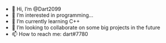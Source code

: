 - 👋 Hi, I’m @Dart2099
- 👀 I’m interested in programming...
- 🌱 I’m currently learning C++
- 💞️ I’m looking to collaborate on some big projects in the future
- 📫 How to reach me: dart#7780 

<!---
Dart2099/Dart2099 is a ✨ special ✨ repository because its `README.md` (this file) appears on your GitHub profile.
You can click the Preview link to take a look at your changes.
--->
